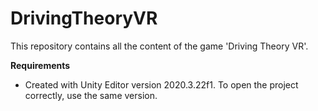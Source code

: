 # DrivingTheoryVR
This repository contains all the content of the game 'Driving Theory VR'.

**Requirements**
- Created with Unity Editor version 2020.3.22f1. To open the project correctly, use the same version.
